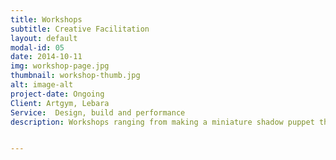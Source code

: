 ```yaml
---
title: Workshops
subtitle: Creative Facilitation
layout: default
modal-id: 05
date: 2014-10-11
img: workshop-page.jpg
thumbnail: workshop-thumb.jpg
alt: image-alt
project-date: Ongoing
Client: Artgym, Lebara
Service:  Design, build and performance
description: Workshops ranging from making a miniature shadow puppet theatre, to life drawing in Trafalgar square. Facilitating creativity for all generations using paint, tools, pencils or puppets to get the imagination churning out ideas and hands creating


---
```

